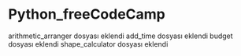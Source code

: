 # Python_freeCodeCamp
arithmetic_arranger dosyası eklendi
add_time dosyası eklendi
budget dosyası eklendi
shape_calculator dosyası eklendi